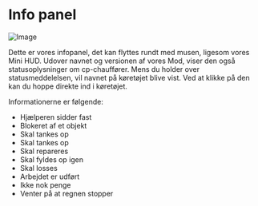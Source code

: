 # Info panel

![Image](images/infopanel_0_0_480_130.png)


Dette er vores infopanel, det kan flyttes rundt med musen, ligesom vores Mini HUD.
Udover navnet og versionen af ​​vores Mod, viser den også statusoplysninger om cp-chauffører.
Mens du holder over statusmeddelelsen, vil navnet på køretøjet blive vist.
Ved at klikke på den kan du hoppe direkte ind i køretøjet.



Informationerne er følgende:
- Hjælperen sidder fast
- Blokeret af et objekt
- Skal tankes op
- Skal tankes op
- Skal repareres
- Skal fyldes op igen
- Skal losses
- Arbejdet er udført
- Ikke nok penge
- Venter på at regnen stopper


